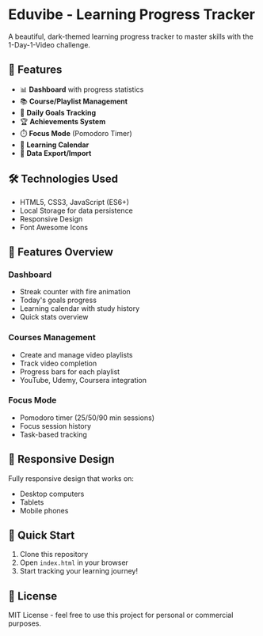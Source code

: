 # Eduvibe - Learning Progress Tracker

A beautiful, dark-themed learning progress tracker to master skills with the 1-Day-1-Video challenge.

## 🚀 Features

- 📊 **Dashboard** with progress statistics
- 📚 **Course/Playlist Management**
- 🎯 **Daily Goals Tracking**
- 🏆 **Achievements System**
- ⏱️ **Focus Mode** (Pomodoro Timer)
- 📅 **Learning Calendar**
- 💾 **Data Export/Import**

## 🛠️ Technologies Used

- HTML5, CSS3, JavaScript (ES6+)
- Local Storage for data persistence
- Responsive Design
- Font Awesome Icons

## 🎨 Features Overview

### Dashboard
- Streak counter with fire animation
- Today's goals progress
- Learning calendar with study history
- Quick stats overview

### Courses Management
- Create and manage video playlists
- Track video completion
- Progress bars for each playlist
- YouTube, Udemy, Coursera integration

### Focus Mode
- Pomodoro timer (25/50/90 min sessions)
- Focus session history
- Task-based tracking

## 📱 Responsive Design

Fully responsive design that works on:
- Desktop computers
- Tablets
- Mobile phones

## 🚀 Quick Start

1. Clone this repository
2. Open `index.html` in your browser
3. Start tracking your learning journey!

## 📄 License

MIT License - feel free to use this project for personal or commercial purposes.
